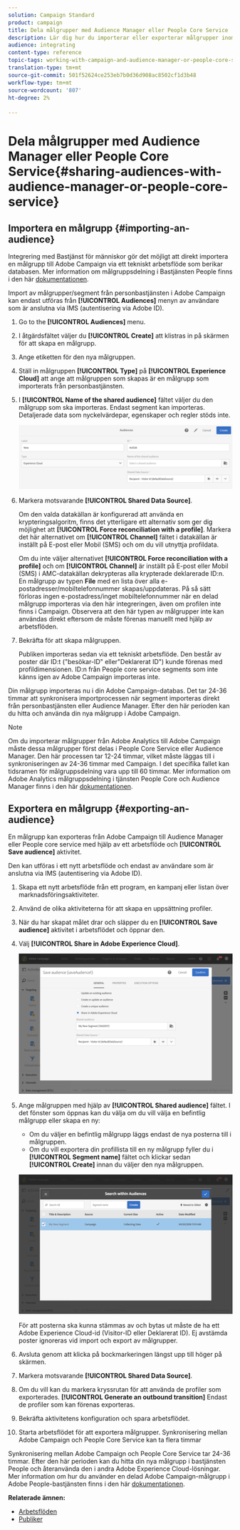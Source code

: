 ```yaml
---
solution: Campaign Standard
product: campaign
title: Dela målgrupper med Audience Manager eller People Core Service
description: Lär dig hur du importerar eller exporterar målgrupper inom olika Adobe Experience Cloud-lösningar.
audience: integrating
content-type: reference
topic-tags: working-with-campaign-and-audience-manager-or-people-core-service
translation-type: tm+mt
source-git-commit: 501f52624ce253eb7b0d36d908ac8502cf1d3b48
workflow-type: tm+mt
source-wordcount: '807'
ht-degree: 2%

---
```



# Dela målgrupper med Audience Manager eller People Core Service{#sharing-audiences-with-audience-manager-or-people-core-service}

## Importera en målgrupp {#importing-an-audience}

Integrering med Bastjänst för människor gör det möjligt att direkt importera en målgrupp till Adobe Campaign via ett tekniskt arbetsflöde som berikar databasen. Mer information om målgruppsdelning i Bastjänsten People finns i den här [dokumentationen](https://docs.adobe.com/content/help/en/analytics/components/segmentation/segmentation-workflow/seg-publish.html).

Import av målgrupper/segment från personbastjänsten i Adobe Campaign kan endast utföras från **[!UICONTROL Audiences]** menyn av användare som är anslutna via IMS (autentisering via Adobe ID).

1. Go to the **[!UICONTROL Audiences]** menu.
1. I åtgärdsfältet väljer du **[!UICONTROL Create]** att klistras in på skärmen för att skapa en målgrupp.
1. Ange etiketten för den nya målgruppen.
1. Ställ in målgruppen **[!UICONTROL Type]** på **[!UICONTROL Experience Cloud]** att ange att målgruppen som skapas är en målgrupp som importerats från personbastjänsten.
1. I **[!UICONTROL Name of the shared audience]** fältet väljer du den målgrupp som ska importeras. Endast segment kan importeras. Detaljerade data som nyckelvärdepar, egenskaper och regler stöds inte.

   ![](assets/aam_import_audience.png)

1. Markera motsvarande **[!UICONTROL Shared Data Source]**.

   Om den valda datakällan är konfigurerad att använda en krypteringsalgoritm, finns det ytterligare ett alternativ som ger dig möjlighet att **[!UICONTROL Force reconciliation with a profile]**. Markera det här alternativet om **[!UICONTROL Channel]** fältet i datakällan är inställt på E-post eller Mobil (SMS) och om du vill utnyttja profildata.

   Om du inte väljer alternativet **[!UICONTROL Force reconciliation with a profile]** och om **[!UICONTROL Channel]** är inställt på E-post eller Mobil (SMS) i AMC-datakällan dekrypteras alla krypterade deklarerade ID:n. En målgrupp av typen **File** med en lista över alla e-postadresser/mobiltelefonnummer skapas/uppdateras. På så sätt förloras ingen e-postadress/inget mobiltelefonnummer när en delad målgrupp importeras via den här integreringen, även om profilen inte finns i Campaign. Observera att den här typen av målgrupper inte kan användas direkt eftersom de måste förenas manuellt med hjälp av arbetsflöden.

1. Bekräfta för att skapa målgruppen.

   Publiken importeras sedan via ett tekniskt arbetsflöde. Den består av poster där ID:t (&quot;besökar-ID&quot; eller&quot;Deklarerat ID&quot;) kunde förenas med profildimensionen. ID:n från People core service segments som inte känns igen av Adobe Campaign importeras inte.

Din målgrupp importeras nu i din Adobe Campaign-databas. Det tar 24-36 timmar att synkronisera importprocessen när segment importeras direkt från personbastjänsten eller Audience Manager. Efter den här perioden kan du hitta och använda din nya målgrupp i Adobe Campaign.

>[!NOTE]
>
>Om du importerar målgrupper från Adobe Analytics till Adobe Campaign måste dessa målgrupper först delas i People Core Service eller Audience Manager. Den här processen tar 12-24 timmar, vilket måste läggas till i synkroniseringen av 24-36 timmar med Campaign. I det specifika fallet kan tidsramen för målgruppsdelning vara upp till 60 timmar. Mer information om Adobe Analytics målgruppsdelning i tjänsten People Core och Audience Manager finns i den här [dokumentationen](https://docs.adobe.com/content/help/en/analytics/components/segmentation/segmentation-workflow/seg-publish.html).

## Exportera en målgrupp {#exporting-an-audience}

En målgrupp kan exporteras från Adobe Campaign till Audience Manager eller People core service med hjälp av ett arbetsflöde och **[!UICONTROL Save audience]** aktivitet.

Den kan utföras i ett nytt arbetsflöde och endast av användare som är anslutna via IMS (autentisering via Adobe ID).

1. Skapa ett nytt arbetsflöde från ett program, en kampanj eller listan över marknadsföringsaktiviteter.
1. Använd de olika aktiviteterna för att skapa en uppsättning profiler.
1. När du har skapat målet drar och släpper du en **[!UICONTROL Save audience]** aktivitet i arbetsflödet och öppnar den.
1. Välj **[!UICONTROL Share in Adobe Experience Cloud]**.

   ![](assets/aam_save_audience_activity.png)

1. Ange målgruppen med hjälp av **[!UICONTROL Shared audience]** fältet. I det fönster som öppnas kan du välja om du vill välja en befintlig målgrupp eller skapa en ny:

   * Om du väljer en befintlig målgrupp läggs endast de nya posterna till i målgruppen.
   * Om du vill exportera din profillista till en ny målgrupp fyller du i **[!UICONTROL Segment name]** fältet och klickar sedan **[!UICONTROL Create]** innan du väljer den nya målgruppen.

   ![](assets/aam_save_audience_segment_picker.png)

   För att posterna ska kunna stämmas av och bytas ut måste de ha ett Adobe Experience Cloud-id (Visitor-ID eller Deklarerat ID). Ej avstämda poster ignoreras vid import och export av målgrupper.

1. Avsluta genom att klicka på bockmarkeringen längst upp till höger på skärmen.
1. Markera motsvarande **[!UICONTROL Shared Data Source]**.
1. Om du vill kan du markera kryssrutan för att använda de profiler som exporterades. **[!UICONTROL Generate an outbound transition]** Endast de profiler som kan förenas exporteras.
1. Bekräfta aktivitetens konfiguration och spara arbetsflödet.
1. Starta arbetsflödet för att exportera målgrupper. Synkronisering mellan Adobe Campaign och People Core Service kan ta flera timmar

Synkronisering mellan Adobe Campaign och People Core Service tar 24-36 timmar. Efter den här perioden kan du hitta din nya målgrupp i bastjänsten People och återanvända den i andra Adobe Experience Cloud-lösningar. Mer information om hur du använder en delad Adobe Campaign-målgrupp i Adobe People-bastjänsten finns i den här [dokumentationen](https://docs.adobe.com/content/help/en/core-services/interface/audiences/t-audience-create.html).

**Relaterade ämnen:**

* [Arbetsflöden](../../automating/using/get-started-workflows.md)
* [Publiker](../../audiences/using/about-audiences.md)

